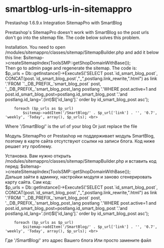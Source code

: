 # smartblog-urls-in-sitemappro

Prestashop 1.6.9.х Integration SitemapPro with SmartBlog

Prestashop's SitemapPro doesn't work with SmartBlog so the post urls don't go into the sitemap file. The code below solves this problem. 

Installation. You need to open /modules/sitemappro/classes/sitemap/SitemapBuilder.php and add it below this line: $sitemap->createSitemapIndex(ToolsSMP::getShopDomainWithBase());<br>
Then go to admin page and regenerate the sitemap.
The code is:<br>
$p_urls = Db::getInstance()->ExecuteS('SELECT post.`id_smart_blog_post`, CONCAT(post.`id_smart_blog_post`,"_",postlang.link_rewrite,".html") as link '.'FROM `'._DB_PREFIX_.'smart_blog_post` post, '._DB_PREFIX_.'smart_blog_post_lang postlang '.'WHERE post.active=1 and post.id_smart_blog_post=postlang.id_smart_blog_post '.'and postlang.id_lang='.(int)$l['id_lang'].' order by id_smart_blog_post asc');
		
		foreach ($p_urls as $p_url)
		    $sitemap->addItem('/SmartBlog/' . $p_url['link'] . '', '0.7', 'weekly', 'Today', array(), $p_urls); <br>
Where '/SmartBlog/' is the url of your blog
Or just replace the file

Модуль SitemapPro от Prestashop не поддерживает модуль SmartBlog, поэтому в карте сайта отсутствуют ссылки на записи блога. Код ниже решает эту проблему.

Установка. Вам нужно открыть /modules/sitemappro/classes/sitemap/SitemapBuilder.php и вставить код перед:
$sitemap->createSitemapIndex(ToolsSMP::getShopDomainWithBase());<br>
Дальше зайти в админку, настройки модуля и заново сгенерировать карту сайта.
Сам код:<br>
$p_urls = Db::getInstance()->ExecuteS('SELECT post.`id_smart_blog_post`, CONCAT(post.`id_smart_blog_post`,"_",postlang.link_rewrite,".html") as link '.'FROM `'._DB_PREFIX_.'smart_blog_post` post, '._DB_PREFIX_.'smart_blog_post_lang postlang '.'WHERE post.active=1 and post.id_smart_blog_post=postlang.id_smart_blog_post '.'and postlang.id_lang='.(int)$l['id_lang'].' order by id_smart_blog_post asc');
		
		foreach ($p_urls as $p_url)
		    $sitemap->addItem('/SmartBlog/' . $p_url['link'] . '', '0.7', 'weekly', 'Today', array(), $p_urls); <br>
Где '/SmartBlog/' это адрес Вашего блога
Или просто замените файл
